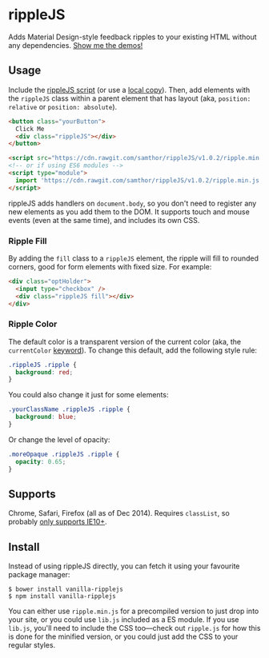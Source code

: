 # rippleJS

Adds Material Design-style feedback ripples to your existing HTML without any dependencies.
[Show me the demos!](http://samthor.github.io/rippleJS)

## Usage

Include the [rippleJS script](https://cdn.rawgit.com/samthor/rippleJS/v1.0.2/ripple.min.js) (or use a [local copy](#install)).
Then, add elements with the `rippleJS` class within a parent element that has layout (aka, `position: relative` or `position: absolute`).

```html
<button class="yourButton">
  Click Me
  <div class="rippleJS"></div>
</button>

<script src="https://cdn.rawgit.com/samthor/rippleJS/v1.0.2/ripple.min.js"></script>
<!-- or if using ES6 modules -->
<script type="module">
  import 'https://cdn.rawgit.com/samthor/rippleJS/v1.0.2/ripple.min.js';
</script>
```

rippleJS adds handlers on `document.body`, so you don't need to register any new elements as you add them to the DOM.
It supports touch and mouse events (even at the same time), and includes its own CSS.

### Ripple Fill

By adding the `fill` class to a `rippleJS` element, the ripple will fill to rounded corners, good for form elements with fixed size.
For example:

```html
<div class="optHolder">
  <input type="checkbox" />
  <div class="rippleJS fill"></div>
</div>
```

### Ripple Color

The default color is a transparent version of the current color (aka, the `currentColor` [keyword](http://www.w3.org/TR/css3-color/#currentcolor)).
To change this default, add the following style rule:

```css
.rippleJS .ripple {
  background: red;
}
```

You could also change it just for some elements:

```css
.yourClassName .rippleJS .ripple {
  background: blue;
}
```

Or change the level of opacity:

```css
.moreOpaque .rippleJS .ripple {
  opacity: 0.65;
}
````

## Supports

Chrome, Safari, Firefox (all as of Dec 2014).
Requires `classList`, so probably [only supports IE10+](http://caniuse.com/#feat=classlist).

## Install 

Instead of using rippleJS directly, you can fetch it using your favourite package manager:

    $ bower install vanilla-ripplejs
    $ npm install vanilla-ripplejs

You can either use `ripple.min.js` for a precompiled version to just drop into your site, or you could use `lib.js` included as a ES module.
If you use `lib.js`, you'll need to include the CSS too—check out `ripple.js` for how this is done for the minified version, or you could just add the CSS to your regular styles.